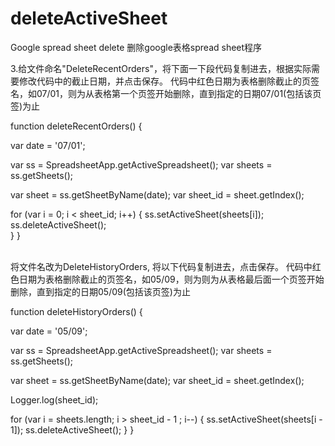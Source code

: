 # deleteActiveSheet
Google spread sheet delete 删除google表格spread sheet程序

3.给文件命名"DeleteRecentOrders"，将下面一下段代码复制进去，根据实际需要修改代码中的截止日期，并点击保存。
代码中红色日期为表格删除截止的页签名，如07/01，则为从表格第一个页签开始删除，直到指定的日期07/01(包括该页签)为止


function deleteRecentOrders() {

  var date = '07/01';
  
  var ss = SpreadsheetApp.getActiveSpreadsheet();
  var sheets = ss.getSheets();
  
  var sheet = ss.getSheetByName(date);
  var sheet_id = sheet.getIndex();
  
  for (var i = 0; i < sheet_id; i++) {
    ss.setActiveSheet(sheets[i]);
    ss.deleteActiveSheet();  
  }
}

<br>
将文件名改为DeleteHistoryOrders, 将以下代码复制进去，点击保存。
代码中红色日期为表格删除截止的页签名，如05/09，则为则为从表格最后面一个页签开始删除，直到指定的日期05/09(包括该页签)为止


function deleteHistoryOrders() {

  var date = '05/09';
 
  var ss = SpreadsheetApp.getActiveSpreadsheet();
  var sheets = ss.getSheets();
 
  var sheet = ss.getSheetByName(date);
  var sheet_id = sheet.getIndex();
 
  Logger.log(sheet_id);
 
  for (var i = sheets.length; i > sheet_id - 1 ; i--) {
    ss.setActiveSheet(sheets[i - 1]);
    ss.deleteActiveSheet(); 
  }
}
